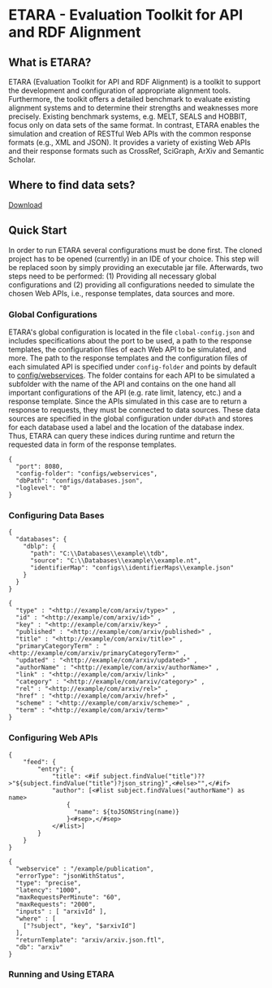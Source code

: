 # ETARA - Evaluation Toolkit for API and RDF Alignment

## What is ETARA?
ETARA (Evaluation Toolkit for API and RDF Alignment) is a toolkit to support the development and configuration of appropriate alignment tools. Furthermore, the toolkit offers a detailed benchmark to evaluate existing alignment systems and to determine their strengths and weaknesses more precisely. Existing benchmark systems, e.g. MELT, SEALS and HOBBIT, focus only on data sets of the same format. In contrast, ETARA enables the simulation and creation of RESTful Web APIs with the common response formats (e.g., XML and JSON). It provides a variety of existing Web APIs and their response formats such as CrossRef, SciGraph, ArXiv and Semantic Scholar.

## Where to find data sets?
[Download](https://www.dropbox.com/scl/fo/1t7gmh8bzbyieanacdl5a/h?dl=0&rlkey=66rejlyibvjxrb2z3hwsrji4v "Link to datasets")

## Quick Start
In order to run ETARA several configurations must be done first. The cloned project has to be opened (currently) in an IDE of your choice. This step will be replaced soon by simply providing an executable jar file. Afterwards, two steps need to be performed: (1) Providing all necessary global configurations and (2) providing all configurations needed to simulate the chosen Web APIs, i.e., response templates, data sources and more.

### Global Configurations
ETARA's global configuration is located in the file `clobal-config.json` and includes specifications about the port to be used, a path to the response templates, the configuration files of each Web API to be simulated, and more. The path to the response templates and the configuration files of each simulated API is specified under `config-folder` and points by default to [config/webservices](https://github.com/anonresearcher123/ETARA/tree/master/configs/webservices "Link to the API Configuration Folder"). The folder contains for each API to be simulated a subfolder with the name of the API and contains on the one hand all important configurations of the API (e.g. rate limit, latency, etc.) and a response template. Since the APIs simulated in this case are to return a response to requests, they must be connected to data sources. These data sources are specified in the global configuration under `dbPath` and stores for each database used a label and the location of the database index. Thus, ETARA can query these indices during runtime and return the requested data in form of the response templates.

```
{
  "port": 8080,
  "config-folder": "configs/webservices",
  "dbPath": "configs/databases.json",
  "loglevel": "0"
}
```

### Configuring Data Bases
```
{
  "databases": {
    "dblp": {
      "path": "C:\\Databases\\example\\tdb",
      "source": "C:\\Databases\\example\\example.nt",
      "identifierMap": "configs\\identifierMaps\\example.json"
    }
  }
}
```

```
{ 
  "type" : "<http://example/com/arxiv/type>" ,
  "id" : "<http://example/com/arxiv/id>" ,
  "key" : "<http://example/com/arxiv/key>" ,
  "published" : "<http://example/com/arxiv/published>" ,
  "title" : "<http://example/com/arxiv/title>" ,
  "primaryCategoryTerm" : "<http://example/com/arxiv/primaryCategoryTerm>" ,
  "updated" : "<http://example/com/arxiv/updated>" ,
  "authorName" : "<http://example/com/arxiv/authorName>" ,
  "link" : "<http://example/com/arxiv/link>" ,
  "category" : "<http://example/com/arxiv/category>" ,
  "rel" : "<http://example/com/arxiv/rel>" ,
  "href" : "<http://example/com/arxiv/href>" ,
  "scheme" : "<http://example/com/arxiv/scheme>" ,
  "term" : "<http://example/com/arxiv/term>"
}
```

### Configuring Web APIs
```
{
    "feed": {
        "entry": {
            "title": <#if subject.findValue("title")??>"${subject.findValue("title")?json_string}",<#else>"",</#if>
            "author": [<#list subject.findValues("authorName") as name>
                {
                  "name": ${toJSONString(name)}
                }<#sep>,</#sep>
            </#list>]
        }
    }
}            
```

```
{
  "webservice" : "/example/publication",
  "errorType": "jsonWithStatus",
  "type": "precise",
  "latency": "1000",
  "maxRequestsPerMinute": "60",
  "maxRequests": "2000",
  "inputs" : [ "arxivId" ],
  "where" : [
    ["?subject", "key", "$arxivId"]
  ],
  "returnTemplate": "arxiv/arxiv.json.ftl",
  "db": "arxiv"
}         
```

### Running and Using ETARA
